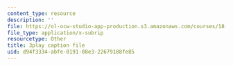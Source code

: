 ```yaml
---
content_type: resource
description: ''
file: https://ol-ocw-studio-app-production.s3.amazonaws.com/courses/18-06sc-linear-algebra-fall-2011/d94f3334abfe019108e322679188fe85_OsHY7ycgbaE.srt
file_type: application/x-subrip
resourcetype: Other
title: 3play caption file
uid: d94f3334-abfe-0191-08e3-22679188fe85
---
```

